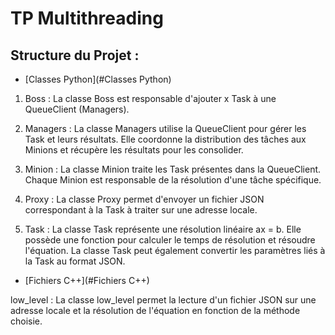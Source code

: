 # TP Multithreading 

## Structure du Projet : 

- [Classes Python](#Classes Python) 

1. Boss :
La classe Boss est responsable d'ajouter x Task à une QueueClient (Managers).

3. Managers :
La classe Managers utilise la QueueClient pour gérer les Task et leurs résultats. Elle coordonne la distribution des tâches aux Minions et récupère les résultats pour les consolider.

3. Minion :
La classe Minion traite les Task présentes dans la QueueClient. Chaque Minion est responsable de la résolution d'une tâche spécifique.

5. Proxy :
La classe Proxy permet d'envoyer un fichier JSON correspondant à la Task à traiter sur une adresse locale.

5. Task :
La classe Task représente une résolution linéaire ax = b. Elle possède une fonction pour calculer le temps de résolution et résoudre l'équation. La classe Task peut également convertir les paramètres liés à la Task au format JSON.

- [Fichiers C++](#Fichiers C++)

low_level : La classe low_level permet la lecture d'un fichier JSON sur une adresse locale et la résolution de l'équation en fonction de la méthode choisie. 
